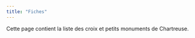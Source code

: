 ```yaml
---
title: "Fiches"
---
```


Cette page contient la liste des croix et petits monuments de Chartreuse.

